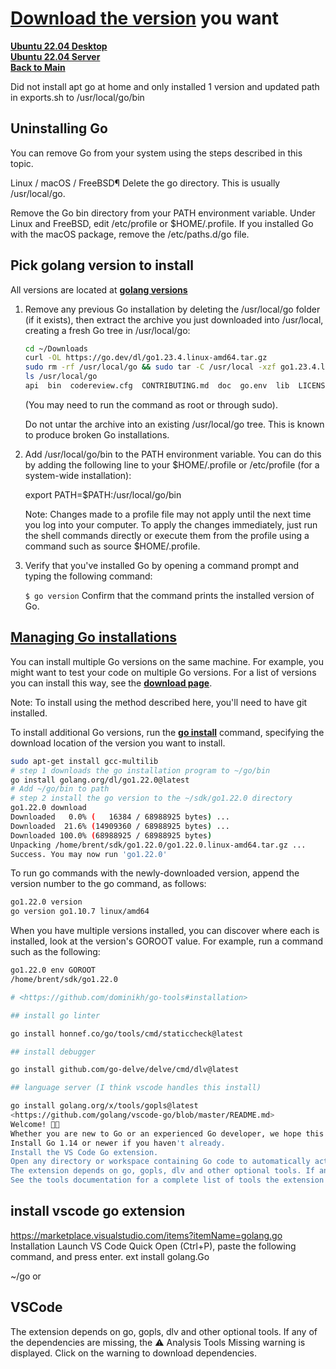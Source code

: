 # **[Download the version](https://go.dev/dl/)** you want

**[Ubuntu 22.04 Desktop](../../ubuntu22-04/desktop-install.md)**\
**[Ubuntu 22.04 Server](../../ubuntu22-04/server-install.md)**\
**[Back to Main](../../../README.md)**

Did not install apt go at home and only installed 1 version and updated path in exports.sh to /usr/local/go/bin

## Uninstalling Go

You can remove Go from your system using the steps described in this topic.

Linux / macOS / FreeBSD¶
Delete the go directory.
This is usually /usr/local/go.

Remove the Go bin directory from your PATH environment variable.
Under Linux and FreeBSD, edit /etc/profile or $HOME/.profile. If you installed Go with the macOS package, remove the /etc/paths.d/go file.

## Pick golang version to install

All versions are located at **[golang versions](https://go.dev/dl/)**

1. Remove any previous Go installation by deleting the /usr/local/go folder (if it exists), then extract the archive you just downloaded into /usr/local, creating a fresh Go tree in /usr/local/go:

    ```bash
    cd ~/Downloads
    curl -OL https://go.dev/dl/go1.23.4.linux-amd64.tar.gz 
    sudo rm -rf /usr/local/go && sudo tar -C /usr/local -xzf go1.23.4.linux-amd64.tar.gz
    ls /usr/local/go 
    api  bin  codereview.cfg  CONTRIBUTING.md  doc  go.env  lib  LICENSE  misc  PATENTS  pkg  README.md  SECURITY.md  src  test  VERSION
    ```

    (You may need to run the command as root or through sudo).

    Do not untar the archive into an existing /usr/local/go tree. This is known to produce broken Go installations.

2. Add /usr/local/go/bin to the PATH environment variable.
    You can do this by adding the following line to your $HOME/.profile or /etc/profile (for a system-wide installation):

    export PATH=$PATH:/usr/local/go/bin

    Note: Changes made to a profile file may not apply until the next time you log into your computer. To apply the changes immediately, just run the shell commands directly or execute them from the profile using a command such as source $HOME/.profile.

3. Verify that you've installed Go by opening a command prompt and typing the following command:

    `$ go version`
    Confirm that the command prints the installed version of Go.

## **[Managing Go installations](https://go.dev/doc/manage-install)**

You can install multiple Go versions on the same machine. For example, you might want to test your code on multiple Go versions. For a list of versions you can install this way, see the **[download page](https://go.dev/dl/)**.

Note: To install using the method described here, you'll need to have git installed.

To install additional Go versions, run the **[go install](https://pkg.go.dev/cmd/go#hdr-Compile_and_install_packages_and_dependencies)** command, specifying the download location of the version you want to install.

```bash
sudo apt-get install gcc-multilib
# step 1 downloads the go installation program to ~/go/bin
go install golang.org/dl/go1.22.0@latest
# Add ~/go/bin to path
# step 2 install the go version to the ~/sdk/go1.22.0 directory
go1.22.0 download
Downloaded   0.0% (   16384 / 68988925 bytes) ...
Downloaded  21.6% (14909360 / 68988925 bytes) ...
Downloaded 100.0% (68988925 / 68988925 bytes)
Unpacking /home/brent/sdk/go1.22.0/go1.22.0.linux-amd64.tar.gz ...
Success. You may now run 'go1.22.0'
```

To run go commands with the newly-downloaded version, append the version number to the go command, as follows:

```bash
go1.22.0 version
go version go1.10.7 linux/amd64
```

When you have multiple versions installed, you can discover where each is installed, look at the version's GOROOT value. For example, run a command such as the following:

```bash
go1.22.0 env GOROOT 
/home/brent/sdk/go1.22.0

# <https://github.com/dominikh/go-tools#installation>

## install go linter

go install honnef.co/go/tools/cmd/staticcheck@latest

## install debugger

go install github.com/go-delve/delve/cmd/dlv@latest

## language server (I think vscode handles this install)

go install golang.org/x/tools/gopls@latest
<https://github.com/golang/vscode-go/blob/master/README.md>
Welcome! 👋🏻
Whether you are new to Go or an experienced Go developer, we hope this extension fits your needs and enhances your development experience.
Install Go 1.14 or newer if you haven't already.
Install the VS Code Go extension.
Open any directory or workspace containing Go code to automatically activate the extension. The Go status bar appears in the bottom left corner of the window and displays your Go version.
The extension depends on go, gopls, dlv and other optional tools. If any of the dependencies are missing, the ⚠️ Analysis Tools Missing warning is displayed. Click on the warning to download dependencies.
See the tools documentation for a complete list of tools the extension depends on.
```

## install vscode go extension

<https://marketplace.visualstudio.com/items?itemName=golang.go>
Installation
Launch VS Code Quick Open (Ctrl+P), paste the following command, and press enter.
ext install golang.Go

~/go
or

## VSCode

The extension depends on go, gopls, dlv and other optional tools. If any of the dependencies are missing, the ⚠️ Analysis Tools Missing warning is displayed. Click on the warning to download dependencies.
